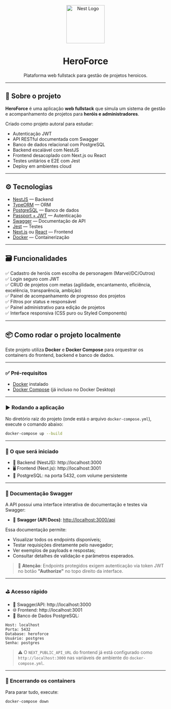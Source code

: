 <p align="center">
  <img src="https://nestjs.com/img/logo-small.svg" width="120" alt="Nest Logo" />
</p>

<h1 align="center">HeroForce</h1>

<p align="center">
  Plataforma web fullstack para gestão de projetos heroicos.
</p>

---

## 🚀 Sobre o projeto

**HeroForce** é uma aplicação **web fullstack** que simula um sistema de gestão e acompanhamento de projetos para **heróis e administradores**.

Criado como projeto autoral para estudar:

- Autenticação JWT  
- API RESTful documentada com Swagger  
- Banco de dados relacional com PostgreSQL  
- Backend escalável com NestJS  
- Frontend desacoplado com Next.js ou React  
- Testes unitários e E2E com Jest  
- Deploy em ambientes cloud  

---

## ⚙️ Tecnologias

- [NestJS](https://nestjs.com/) — Backend  
- [TypeORM](https://typeorm.io/) — ORM  
- [PostgreSQL](https://www.postgresql.org/) — Banco de dados  
- [Passport + JWT](https://docs.nestjs.com/security/authentication) — Autenticação  
- [Swagger](https://swagger.io/) — Documentação de API  
- [Jest](https://jestjs.io/) — Testes  
- [Next.js](https://nextjs.org/) ou [React](https://react.dev/) — Frontend  
- [Docker](https://www.docker.com/) — Containerização  

---

## 🗃️ Funcionalidades

✅ Cadastro de heróis com escolha de personagem (Marvel/DC/Outros)  
✅ Login seguro com JWT  
✅ CRUD de projetos com metas (agilidade, encantamento, eficiência, excelência, transparência, ambição)  
✅ Painel de acompanhamento de progresso dos projetos  
✅ Filtros por status e responsável  
✅ Painel administrativo para edição de projetos  
✅ Interface responsiva (CSS puro ou Styled Components)  

---

## 📦 Como rodar o projeto localmente

Este projeto utiliza **Docker** e **Docker Compose** para orquestrar os containers do frontend, backend e banco de dados.

---

### ✅ Pré-requisitos

- [Docker](https://www.docker.com/get-started) instalado  
- [Docker Compose](https://docs.docker.com/compose/) (já incluso no Docker Desktop)

---

### ▶️ Rodando a aplicação

No diretório raiz do projeto (onde está o arquivo `docker-compose.yml`), execute o comando abaixo:

```bash
docker-compose up --build
```

---

### 🧰 O que será iniciado

- 🔧 Backend (NestJS): http://localhost:3000  
- 🖥️ Frontend (Next.js): http://localhost:3001  
- 🐘 PostgreSQL: na porta 5432, com volume persistente

---

### 📘 Documentação Swagger

A API possui uma interface interativa de documentação e testes via Swagger:

- 🧠 **Swagger (API Docs)**: [http://localhost:3000/api](http://localhost:3000/api)

Essa documentação permite:

- Visualizar todos os endpoints disponíveis;
- Testar requisições diretamente pelo navegador;
- Ver exemplos de payloads e respostas;
- Consultar detalhes de validação e parâmetros esperados.

> 🔐 **Atenção**: Endpoints protegidos exigem autenticação via token JWT no botão **"Authorize"** no topo direito da interface.

---

### ⛳ Acesso rápido

- 🧠 Swagger/API: http://localhost:3000  
- 🌐 Frontend: http://localhost:3001  
- 🐘 Banco de Dados PostgreSQL:

```text
Host: localhost
Porta: 5432
Database: heroforce
Usuário: postgres
Senha: postgres
```

> ⚠️ O `NEXT_PUBLIC_API_URL` do frontend já está configurado como `http://localhost:3000` nas variáveis de ambiente do `docker-compose.yml`.

---

### 🛑 Encerrando os containers

Para parar tudo, execute:

```bash
docker-compose down
```